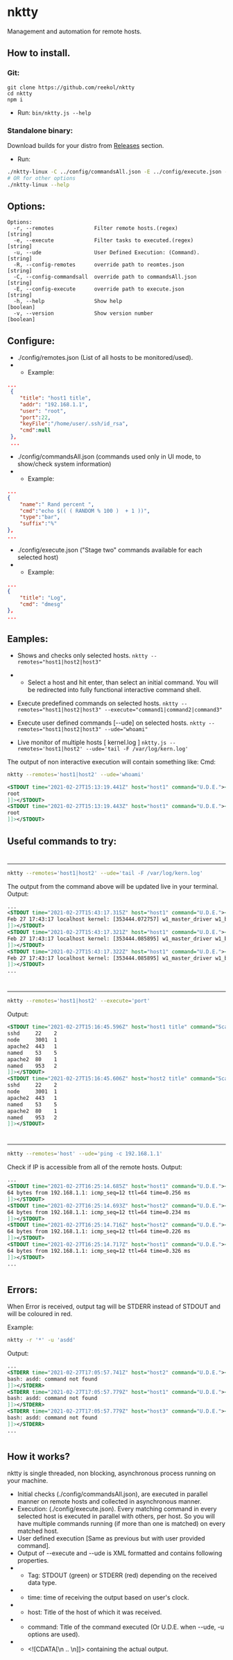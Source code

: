 # nktty

Management and automation for remote hosts.

## How to install.

### Git:
```
git clone https://github.com/reekol/nktty
cd nktty
npm i
```
- Run:
```bin/nktty.js --help```

### Standalone binary:
Download builds for your distro from [Releases](https://github.com/reekol/nktty/releases) section.

- Run:
```bash
./nktty-linux -C ../config/commandsAll.json -E ../config/execute.json -R ../config/remotes.json --remotes="host1|host2"
# OR for other options
./nktty-linux --help
```

## Options:
```
Options:
  -r, --remotes             Filter remote hosts.(regex)                 [string]
  -e, --execute             Filter tasks to executed.(regex)            [string]
  -u, --ude                 User Defined Execution: (Command).          [string]
  -R, --config-remotes      override path to reomtes.json               [string]
  -C, --config-commandsall  override path to commandsAll.json           [string]
  -E, --config-execute      override path to execute.json               [string]
  -h, --help                Show help                                  [boolean]
  -v, --version             Show version number                        [boolean]
```

## Configure: 
+ ./config/remotes.json (List of all hosts to be monitored/used).
+ - Example:
```json
...
 { 
 	"title": "host1 title",
 	"addr": "192.168.1.1",
 	"user": "root",
 	"port":22,
 	"keyFile":"/home/user/.ssh/id_rsa",
 	"cmd":null 
 },
 ...
```
+ ./config/commandsAll.json (commands used only in UI mode, to show/check system information)
+ - Example:
```json
...
{
	"name":" Rand percent ",
	"cmd":"echo $(( ( RANDOM % 100 )  + 1 ))",
	"type":"bar",
	"suffix":"%"
},
...
```

+ ./config/execute.json ("Stage two" commands available for each selected host)
+ - Example:
```json
...
{
	"title": "Log",
	"cmd": "dmesg"
},
...
```

## Eamples:
- Shows and checks only selected hosts.
```nktty --remotes="host1|host2|host3"```
- + Select a host and hit enter, than select an initial command. You will be redirected into fully functional interactive command shell.

- Execute predefined commands on selected hosts.
```nktty --remotes="host1|host2|host3" --execute="command1|command2|command3"```

- Execute user defined commands [--ude] on selected hosts.
```nktty --remotes="host1|host2|host3" --ude="whoami"```

- Live monitor of multiple hosts [ kernel.log ]
```nktty.js --remotes='host1|host2' --ude='tail -F /var/log/kern.log'```

The output of non interactive execution will contain something like:
Cmd:
```bash
nktty --remotes='host1|host2' --ude='whoami'
```

```XML
<STDOUT time="2021-02-27T15:13:19.441Z" host="host1" command="U.D.E."><![CDATA[
root
]]></STDOUT>
<STDOUT time="2021-02-27T15:13:19.443Z" host="host1" command="U.D.E."><![CDATA[
root
]]></STDOUT>
```
## Useful commands to try:
#
---
```bash
nktty --remotes='host1|host2' --ude='tail -F /var/log/kern.log'
```
The output from the command above will be updated live in your terminal.
Output:
```XML
...
<STDOUT time="2021-02-27T15:43:17.315Z" host="host1" command="U.D.E."><![CDATA[
Feb 27 17:43:17 localhost kernel: [353444.072757] w1_master_driver w1_bus_master1: Attaching one wire slave 00.9b3800000000 crc 6a
]]></STDOUT>
<STDOUT time="2021-02-27T15:43:17.321Z" host="host1" command="U.D.E."><![CDATA[
Feb 27 17:43:17 localhost kernel: [353444.085895] w1_master_driver w1_bus_master1: Family 0 for 00.9b3800000000.6a is not registered.
]]></STDOUT>
<STDOUT time="2021-02-27T15:43:17.322Z" host="host1" command="U.D.E."><![CDATA[
Feb 27 17:43:17 localhost kernel: [353444.085895] w1_master_driver w1_bus_master1: Family 0 for 00.9b3800000000.6a is not registered.
]]></STDOUT>
...
```
#
---
```bash
nktty --remotes='host1|host2' --execute='port'
```
Output:
```XML
<STDOUT time="2021-02-27T15:16:45.596Z" host="host1 title" command="Scan servces per port"><![CDATA[
sshd     22    2
node     3001  1
apache2  443   1
named    53    5
apache2  80    1
named    953   2
]]></STDOUT>
<STDOUT time="2021-02-27T15:16:45.606Z" host="host2 title" command="Scan servces per port"><![CDATA[
sshd     22    2
node     3001  1
apache2  443   1
named    53    5
apache2  80    1
named    953   2
]]></STDOUT>
```
#
---
```bash
nktty --remotes='host' --ude='ping -c 192.168.1.1'
```
Check if IP is accessible from all of the remote hosts.
Output:
```XML
...
<STDOUT time="2021-02-27T16:25:14.685Z" host="host1" command="U.D.E."><![CDATA[
64 bytes from 192.168.1.1: icmp_seq=12 ttl=64 time=0.256 ms
]]></STDOUT>
<STDOUT time="2021-02-27T16:25:14.693Z" host="host2" command="U.D.E."><![CDATA[
64 bytes from 192.168.1.1: icmp_seq=12 ttl=64 time=0.234 ms
]]></STDOUT>
<STDOUT time="2021-02-27T16:25:14.716Z" host="host2" command="U.D.E."><![CDATA[
64 bytes from 192.168.1.1: icmp_seq=12 ttl=64 time=0.226 ms
]]></STDOUT>
<STDOUT time="2021-02-27T16:25:14.717Z" host="host1" command="U.D.E."><![CDATA[
64 bytes from 192.168.1.1: icmp_seq=12 ttl=64 time=0.326 ms
]]></STDOUT>
...
```
#

## Errors:

When Error is received, output tag will be STDERR instead of STDOUT and will be coloured in red.

Example:
```bash
nktty -r '*' -u 'asdd'
```
Output:

```XML
...
<STDERR time="2021-02-27T17:05:57.741Z" host="host2" command="U.D.E."><![CDATA[
bash: asdd: command not found
]]></STDERR>
<STDERR time="2021-02-27T17:05:57.779Z" host="host1" command="U.D.E."><![CDATA[
bash: asdd: command not found
]]></STDERR>
<STDERR time="2021-02-27T17:05:57.779Z" host="host3" command="U.D.E."><![CDATA[
bash: asdd: command not found
]]></STDERR>
...
```

#
## How it works?
 nktty is single threaded, non blocking, asynchronous process running on your machine.
 - Initial checks (./config/commandsAll.json), are executed in parallel manner on remote hosts and collected in asynchronous manner.
 - Execution: (./config/execute.json). Every matching command in every selected host is executed in parallel with others, per host. So you will have multiple commands running (if more than one is matched) on every matched host. 
 - User defined execution \[Same as previous	but with user provided command\].
 - Output of --execute and --ude is XML formatted and contains following properties.
 - + Tag: STDOUT (green) or STDERR (red) depending on the received data type.
 - + time: time of receiving the output based on user's clock.
 - + host: Title of the host of which it was received.
 - + command: Title of the command executed (Or U.D.E. when --ude, -u options are used).
 - + <!\[CDATA\[\n .. \n\]\]> containing the actual output.
